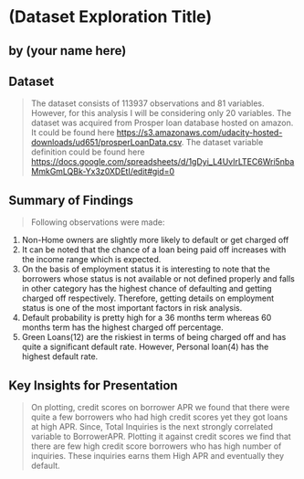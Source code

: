 # (Dataset Exploration Title)
## by (your name here)


## Dataset

> The dataset consists of 113937 observations and 81 variables. However, for this analysis I will be considering only 20 variables. The dataset was acquired from Prosper loan database hosted on amazon. It could be found here https://s3.amazonaws.com/udacity-hosted-downloads/ud651/prosperLoanData.csv.
The dataset variable definition could be found here https://docs.google.com/spreadsheets/d/1gDyi_L4UvIrLTEC6Wri5nbaMmkGmLQBk-Yx3z0XDEtI/edit#gid=0


## Summary of Findings

> Following observations were made:

1. Non-Home owners are slightly more likely to default or get charged off
2. It can be noted that the chance of a loan being paid off increases with the income range which is expected. 
3. On the basis of employment status it is interesting to note that the borrowers whose status is not available or not defined properly and falls in other category has the highest chance of defaulting and getting charged off respectively. Therefore, getting details on employment status is one of the most important factors in risk analysis.
4. Default probability is pretty high for a 36 months term whereas 60 months term has the highest charged off percentage.
5. Green Loans(12) are the riskiest in terms of being charged off and has quite a significant default rate. However, Personal loan(4) has the highest default rate.


## Key Insights for Presentation

> On plotting, credit scores on borrower APR we found that there were quite a few borrowers who had high credit scores yet they got loans at high APR. Since, Total Inquiries is the next strongly correlated variable to BorrowerAPR. Plotting it against credit scores we find that there are few high credit score borrowers who has high number of inquiries. These inquiries earns them High APR and eventually they default.